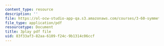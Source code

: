 ```yaml
---
content_type: resource
description: ''
file: https://ol-ocw-studio-app-qa.s3.amazonaws.com/courses/3-60-symmetry-structure-and-tensor-properties-of-materials-fall-2005/83f33af382aa6109f24c9b1314c06ccf_pi1IagGYJ3E.pdf
file_type: application/pdf
resourcetype: Document
title: 3play pdf file
uid: 83f33af3-82aa-6109-f24c-9b1314c06ccf
---
```

